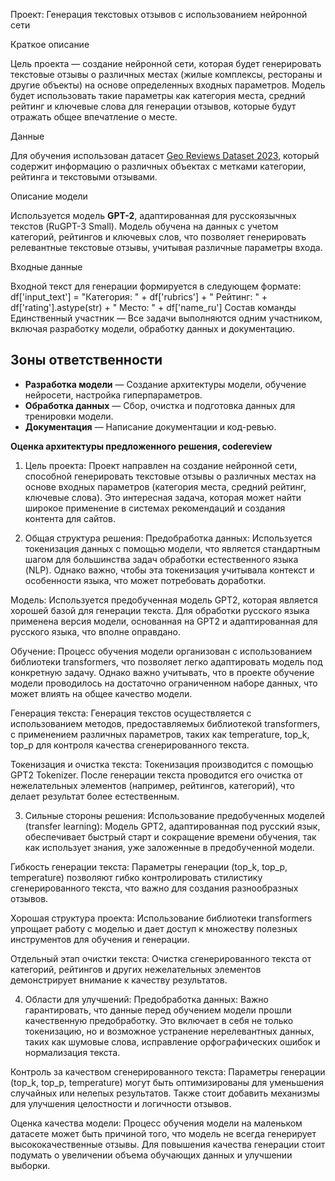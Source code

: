  Проект: Генерация текстовых отзывов с использованием нейронной сети

 Краткое описание

Цель проекта — создание нейронной сети, которая будет генерировать текстовые отзывы о различных местах (жилые комплексы, рестораны и другие объекты) на основе определенных входных параметров. Модель будет использовать такие параметры как категория места, средний рейтинг и ключевые слова для генерации отзывов, которые будут отражать общее впечатление о месте.

Данные

Для обучения использован датасет [Geo Reviews Dataset 2023](https://github.com/yandex/geo-reviews-dataset-2023), который содержит информацию о различных объектах с метками категории, рейтинга и текстовыми отзывами.

 Описание модели

Используется модель **GPT-2**, адаптированная для русскоязычных текстов (RuGPT-3 Small). Модель обучена на данных с учетом категорий, рейтингов и ключевых слов, что позволяет генерировать релевантные текстовые отзывы, учитывая различные параметры входа.

 Входные данные

Входной текст для генерации формируется в следующем формате:
df['input_text'] = "Категория: " + df['rubrics'] + " Рейтинг: " + df['rating'].astype(str) + " Место: " + df['name_ru']
 Состав команды
Единственный участник — Все задачи выполняются одним участником, включая разработку модели, обработку данных и документацию.

## Зоны ответственности

- **Разработка модели** — Создание архитектуры модели, обучение нейросети, настройка гиперпараметров.
- **Обработка данных** — Сбор, очистка и подготовка данных для тренировки модели.
- **Документация** — Написание документации и код-ревью.

**Оценка архитектуры предложенного решения, codereview**
1. Цель проекта:
Проект направлен на создание нейронной сети, способной генерировать текстовые отзывы о различных местах на основе входных параметров (категория места, средний рейтинг, ключевые слова). Это интересная задача, которая может найти широкое применение в системах рекомендаций и создания контента для сайтов.

2. Общая структура решения:
Предобработка данных: Используется токенизация данных с помощью модели, что является стандартным шагом для большинства задач обработки естественного языка (NLP). Однако важно, чтобы эта токенизация учитывала контекст и особенности языка, что может потребовать доработки.

Модель: Используется предобученная модель GPT2, которая является хорошей базой для генерации текста. Для обработки русского языка применена версия модели, основанная на GPT2 и адаптированная для русского языка, что вполне оправдано.

Обучение: Процесс обучения модели организован с использованием библиотеки transformers, что позволяет легко адаптировать модель под конкретную задачу. Однако важно учитывать, что в проекте обучение модели проводилось на достаточно ограниченном наборе данных, что может влиять на общее качество модели.

Генерация текста: Генерация текстов осуществляется с использованием методов, предоставляемых библиотекой transformers, с применением различных параметров, таких как temperature, top_k, top_p для контроля качества сгенерированного текста.

Токенизация и очистка текста: Токенизация производится с помощью GPT2 Tokenizer. После генерации текста проводится его очистка от нежелательных элементов (например, рейтингов, категорий), что делает результат более естественным.

3. Сильные стороны решения:
Использование предобученных моделей (transfer learning): Модель GPT2, адаптированная под русский язык, обеспечивает быстрый старт и сокращение времени обучения, так как использует знания, уже заложенные в предобученной модели.

Гибкость генерации текста: Параметры генерации (top_k, top_p, temperature) позволяют гибко контролировать стилистику сгенерированного текста, что важно для создания разнообразных отзывов.

Хорошая структура проекта: Использование библиотеки transformers упрощает работу с моделью и дает доступ к множеству полезных инструментов для обучения и генерации.

Отдельный этап очистки текста: Очистка сгенерированного текста от категорий, рейтингов и других нежелательных элементов демонстрирует внимание к качеству результатов.

4. Области для улучшений:
Предобработка данных: Важно гарантировать, что данные перед обучением модели прошли качественную предобработку. Это включает в себя не только токенизацию, но и возможное устранение нерелевантных данных, таких как шумовые слова, исправление орфографических ошибок и нормализация текста.

Контроль за качеством сгенерированного текста: Параметры генерации (top_k, top_p, temperature) могут быть оптимизированы для уменьшения случайных или нелепых результатов. Также стоит добавить механизмы для улучшения целостности и логичности отзывов.

Оценка качества модели: Процесс обучения модели на маленьком датасете может быть причиной того, что модель не всегда генерирует высококачественные отзывы. Для повышения качества генерации стоит подумать о увеличении объема обучающих данных и улучшении выборки.
